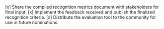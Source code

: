 [x] Share the compiled recognition metrics document with stakeholders for final input.
[x] Implement the feedback received and publish the finalized recognition criteria.
[x] Distribute the evaluation tool to the community for use in future nominations.